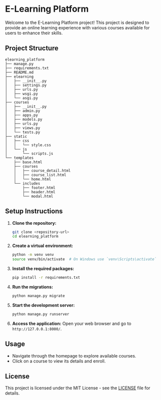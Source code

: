 # E-Learning Platform

Welcome to the E-Learning Platform project! This project is designed to provide an online learning experience with various courses available for users to enhance their skills.

## Project Structure

```
elearning_platform
├── manage.py
├── requirements.txt
├── README.md
├── elearning
│   ├── __init__.py
│   ├── settings.py
│   ├── urls.py
│   ├── wsgi.py
│   └── asgi.py
├── courses
│   ├── __init__.py
│   ├── admin.py
│   ├── apps.py
│   ├── models.py
│   ├── urls.py
│   ├── views.py
│   └── tests.py
├── static
│   ├── css
│   │   └── style.css
│   └── js
│       └── scripts.js
└── templates
    ├── base.html
    ├── courses
    │   ├── course_detail.html
    │   ├── course_list.html
    │   └── home.html
    └── includes
        ├── footer.html
        ├── header.html
        └── modal.html
```

## Setup Instructions

1. **Clone the repository:**
   ```bash
   git clone <repository-url>
   cd elearning_platform
   ```

2. **Create a virtual environment:**
   ```bash
   python -m venv venv
   source venv/bin/activate  # On Windows use `venv\Scripts\activate`
   ```

3. **Install the required packages:**
   ```bash
   pip install -r requirements.txt
   ```

4. **Run the migrations:**
   ```bash
   python manage.py migrate
   ```

5. **Start the development server:**
   ```bash
   python manage.py runserver
   ```

6. **Access the application:**
   Open your web browser and go to `http://127.0.0.1:8000/`.

## Usage

- Navigate through the homepage to explore available courses.
- Click on a course to view its details and enroll.

## License

This project is licensed under the MIT License - see the [LICENSE](LICENSE) file for details.